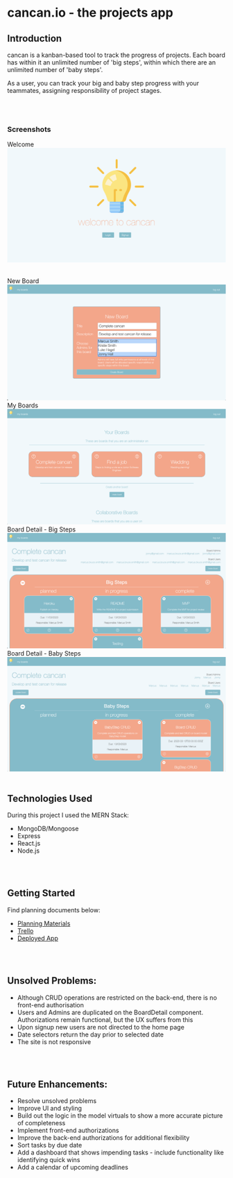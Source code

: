 # cancan.io - the projects app

## Introduction
cancan is a kanban-based tool to track the progress of projects. Each board has within it an unlimited number of 'big steps', within which there are an unlimited number of 'baby steps'.

As a user, you can track your big and baby step progress with your teammates, assigning responsibility of project stages.

 <br>
 <br>

### Screenshots
Welcome
<img src="src/public/screenshots/welcome.png">

 <br>
New Board
<img src="src/public/screenshots/new_board.png">


 <br>
My Boards
<img src="src/public/screenshots/my_boards.png">


 <br>
Board Detail - Big Steps
<img src="src/public/screenshots/board_detail_big_steps.png">


 <br>
Board Detail - Baby Steps
<img src="src/public/screenshots/board_detail_baby_steps.png">

 <br>
 <br>

## Technologies Used
During this project I used the MERN Stack:
 * MongoDB/Mongoose
 * Express
 * React.js
 * Node.js

 <br>
 <br>

## Getting Started
Find planning documents below:
 * [Planning Materials](https://docs.google.com/document/d/1qlpGrrd2ngbnR7gZY-alhr5ifHr5hTlYXAbCOV9TGVs/edit#) 
 * [Trello](https://trello.com/b/W6WazhrX/project-4) 
 * [Deployed App](https://cancan.herokuapp.com/) 


 <br>
 <br>

## Unsolved Problems:
 * Although CRUD operations are restricted on the back-end, there is no front-end authorisation
 * Users and Admins are duplicated on the BoardDetail component. Authorizations remain functional, but the UX suffers from this
 * Upon signup new users are not directed to the home page
 * Date selectors return the day prior to selected date
 * The site is not responsive

 <br>
 <br>

## Future Enhancements:
 * Resolve unsolved problems
 * Improve UI and styling
 * Build out the logic in the model virtuals to show a more accurate picture of completeness
 * Implement front-end authorizations
 * Improve the back-end authorizations for additional flexibility
 * Sort tasks by due date
 * Add a dashboard that shows impending tasks - include functionality like identifying quick wins
 * Add a calendar of upcoming deadlines


